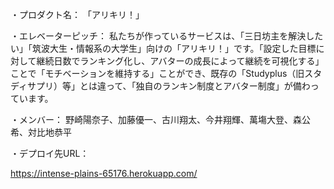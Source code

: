 ・プロダクト名：
「アリキリ！」


・エレベーターピッチ：
私たちが作っているサービスは、「三日坊主を解決したい」「筑波大生・情報系の大学生」向けの「アリキリ！」です。「設定した目標に対して継続日数でランキング化し、アバターの成長によって継続を可視化する」ことで「モチベーションを維持する」ことができ、既存の「Studyplus（旧スタディサプリ）等」とは違って、「独自のランキン制度とアバター制度」が備わっています。


・メンバー：
野崎陽奈子、加藤優一、古川翔太、今井翔輝、萬塲大登、森公希、対比地恭平


・デプロイ先URL：

https://intense-plains-65176.herokuapp.com/


